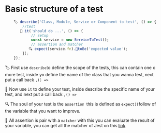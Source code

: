 # Basic structure of a test 
````ts
    🏷️ describe('Class, Module, Service or Component to test', () => {
        //test
       🌱️ it('should do ...', () => {
            // setup
            const service = new ServiceToTest();
            // assertion and matcher
           🔍️️ expect(service.fn)️.🧪toBe('expected value');
        });
    });
````
🏷  First use ```describe```to define the scope of the tests, this can contain one o more test, inside yo define the name of the class that you wanna test, next put a call back ```,() =>```

🌱 Now use ``it`` to define your test, inside describe the specific name of your test, and next put a call back ```,() =>```

🔍️️  The soul of your test is the ```assertion ```this is defined as ```expect()```follow of the variable that you want to improve.

🧪 All assertion is pair with a ```matcher``` with this you can evaluate the result of your variable, you can get all the matcher of Jest on this [link](https://jestjs.io/docs/using-matchers).
